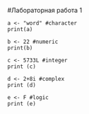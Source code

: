 #Лабораторная работа 1 

```{R}
a <- "word" #character
print(a) 

b <- 22 #numeric 
print(b)

c <- 5733L #integer
print (c)

d <- 2+8i #complex
print (d)

e <- F #logic 
print (e)
```

